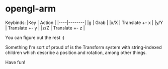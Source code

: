 # opengl-arm

Keybinds:
|Key | Action |
|----|--------|
|g   | Grab   |
|x/X | Translate +- x |
|y/Y | Translate +- y |
|z/Z | Translate +- z |

You can figure out the rest :)

Something I'm sort of proud of is the Transform system with string-indexed children which describe a position and rotation, among other things.

Have fun!
